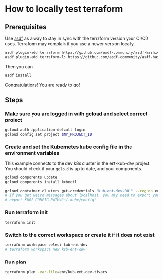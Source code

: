 # How to locally test terraform

## Prerequisites

Use [asdf](https://asdf-vm.com/) as a way to stay in sync with the terraform version your CI/CD uses. Terraform may complain if you use a newer version locally.

```bash
asdf plugin-add terraform https://github.com/asdf-community/asdf-hashicorp.git
asdf plugin-add terraform-ls https://github.com/asdf-community/asdf-hashicorp.git
```

Then you can

```bash
asdf install
```

Congratulations! You are ready to go!

## Steps

### Make sure you are logged in with gcloud and select correct project

```bash
gcloud auth application-default login
gcloud config set project $MY_PROJECT_ID
```

### Create and set the Kubernetes kube config file in the environment variables

This example connects to the dev k8s cluster in the ent-kub-dev project.
You should check if your `gcloud` is up to date, and your components.

```bash
gcloud components update
gcloud components install kubectl
```

```bash
gcloud container clusters get-credentials "kub-ent-dev-001" --region europe-west1 --project ent-kub-dev
# If you get weird messages about localhost, you may need to export your KUBE_CONFIG_PATH
# export KUBE_CONFIG_PATH="~/.kube/config"
```

### Run terraform init

```bash
terraform init
```

### Switch to the correct workspace or create it if it does not exist

```bash
terraform workspace select kub-ent-dev
# terraform workspace new kub-ent-dev
```

### Run plan

```bash
terraform plan -var-file=env/kub-ent-dev-tfvars
```
